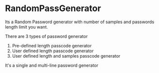 # RandomPassGenerator
Its a Random Password generator with number of samples and passwords length limit you want.

There are 3 types of password generator
1) Pre-defined length passcode generator
2) User defined length passcode generator
3) User defined length and samples passcode generator

It's a single and multi-line password generator
